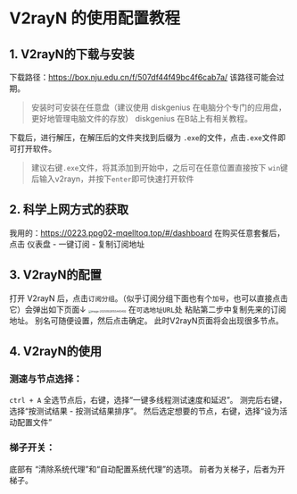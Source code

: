 # V2rayN 的使用配置教程

## 1. V2rayN的下载与安装

下载路径：https://box.nju.edu.cn/f/507df44f49bc4f6cab7a/
该路径可能会过期。
> 安装时可安装在任意盘（建议使用 diskgenius 在电脑分个专门的应用盘，更好地管理电脑文件的存放）
> diskgenius 在B站上有相关教程。

下载后，进行解压，在解压后的文件夹找到后缀为 `.exe`的文件，点击`.exe`文件即可打开软件。
> 建议右键`.exe`文件，将其添加到开始中，之后可在任意位置直接按下 `win`键后输入v2rayn，并按下`enter`即可快速打开软件

## 2. 科学上网方式的获取

我用的：https://0223.ppg02-mqelltoq.top/#/dashboard
在购买任意套餐后，点击 仪表盘 - 一键订阅 - 复制订阅地址

## 3. V2rayN的配置

打开 V2rayN 后，点击`订阅分组`。（似乎订阅分组下面也有个`加号`，也可以直接点击它）会弹出如下页面↓
<img src="C:\Users\26418\AppData\Roaming\Typora\typora-user-images\image-20250928155443492.png" alt="image-20250928155443492" style="zoom:33%;" />
在`可选地址URL`处 粘贴第二步中复制先来的订阅地址。
别名可随便设置，然后点击确定。
此时V2rayN页面将会出现很多节点。

## 4. V2rayN的使用

### 测速与节点选择：

`ctrl + A` 全选节点后，右键，选择“一键多线程测试速度和延迟”。
测完后右键，选择“按测试结果 - 按测试结果排序”。
然后选定想要的节点，右键，选择“设为活动配置文件”

### 梯子开关：

底部有 “清除系统代理”和“自动配置系统代理”的选项。
前者为关梯子，后者为开梯子。